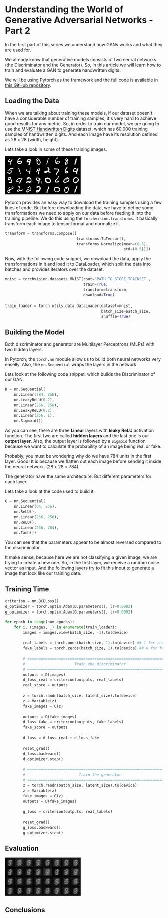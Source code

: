 <!-- MLP with 2 hidden layers for the Discriminator and Generator -->
# Understanding the World of Generative Adversarial Networks - Part 2

In the first part of this series we understand how GANs works and what they are used for.

We already know that generative models consists of two neural networks (the Discriminator and the Generator).
So, in this article we will learn how to train and evaluate a GAN to generate handwritten digits.

We will be using Pytorch as the framework and the full code is available in [this GitHub repository](https://github.com/dsjardim/pytorch_gan).


## Loading the Data

When we are talking about training these models, if our dataset doesn't have a considerable number of training samples, it's very hard to achieve good results for any metric. So, in order to train our model, we are going to use the [MNIST Handwritten Digits][1] dataset, which has 60.000 training samples of handwritten digits. And each image have its resolution defined as 28 x 28 (width, height). 

Lets take a look in some of these training images.

![RealImages](./images/real_images.png)

Pytorch provides an easy way to download the training samples using a few lines of code.
But before downloading the data, we have to define some transformations we need to apply on our data before feeding it into the training pipeline. We do this using the ```torchvision.transforms```. It basically transform each image to tensor format and normalize it.

```python
transform = transforms.Compose([
                                transforms.ToTensor(),
                                transforms.Normalize(mean=(0.5),
                                                     std=(0.5))])
```

Now, with the following code snippet, we download the data, apply the transformations in it and load it to DataLoader, which split the data into batches and provides iterators over the dataset.

```python
mnist = torchvision.datasets.MNIST(root='PATH_TO_STORE_TRAINSET',
                                   train=True,
                                   transform=transform,
                                   download=True)

train_loader = torch.utils.data.DataLoader(dataset=mnist,
                                           batch_size=batch_size, 
                                           shuffle=True)
```

## Building the Model

Both discriminator and generator are Multilayer Perceptrons (MLPs) with two hidden layers.

In Pytorch, the ```torch.nn``` module allow us to build both neural networks very easelly.
Also, the ```nn.Sequential``` wraps the layers in the network.

Lets look at the following code snippet, which builds the Discriminator of our GAN.

```python
D = nn.Sequential(
    nn.Linear(784, 256),
    nn.LeakyReLU(0.2),
    nn.Linear(256, 256),
    nn.LeakyReLU(0.2),
    nn.Linear(256, 1),
    nn.Sigmoid())
```

As you can see, there are three **Linear** layers with **leaky ReLU** activation function. 
The first two are called **hidden layers** and the last one is our **output layer**.
Also, the output layer is followed by a ```Sigmoid``` function because we want to calculate the probability of an image being real or fake.

Probably, you must be wondering why do we have 784 units in the first layer. Good! 
It is because we flatten out each image before sending it inside the neural network. (28 x 28 = 784)

The generator have the same architecture. But different parameters for each layer. 

Lets take a look at the code used to build it.

```python
G = nn.Sequential(
    nn.Linear(64, 256),
    nn.ReLU(),
    nn.Linear(256, 256),
    nn.ReLU(),
    nn.Linear(256, 784),
    nn.Tanh())
```

You can see that the parameters appear to be almost reversed compared to the discriminator.

It make sense, because here we are not classifying a given image, we are trying to create a new one.
So, in the first layer, we receive a random noise vector as input. 
And the following layers try to fit this input to generate a image that look like our training data. 


## Training Time

```python
criterion = nn.BCELoss()
d_optimizer = torch.optim.Adam(D.parameters(), lr=0.0002)
g_optimizer = torch.optim.Adam(G.parameters(), lr=0.0002)
```

```python
for epoch in range(num_epochs):
    for i, (images, _) in enumerate(train_loader):
        images = images.view(batch_size, -1).to(device)
        
        real_labels = torch.ones(batch_size, 1).to(device) ## 1 for real samples
        fake_labels = torch.zeros(batch_size, 1).to(device) ## 0 for fake samples

        # ================================================================== #
        #                      Train the discriminator                       #
        # ================================================================== #
        outputs = D(images)
        d_loss_real = criterion(outputs, real_labels)
        real_score = outputs

        z = torch.randn(batch_size, latent_size).to(device)
        z = Variable(z)
        fake_images = G(z)
        
        outputs = D(fake_images)
        d_loss_fake = criterion(outputs, fake_labels)
        fake_score = outputs

        d_loss = d_loss_real + d_loss_fake
        
        reset_grad()
        d_loss.backward()
        d_optimizer.step()

        # ================================================================== #
        #                        Train the generator                         #
        # ================================================================== #
        z = torch.randn(batch_size, latent_size).to(device)
        z = Variable(z)
        fake_images = G(z)
        outputs = D(fake_images)

        g_loss = criterion(outputs, real_labels)

        reset_grad()
        g_loss.backward()
        g_optimizer.step()
```


## Evaluation

![GIF](./images/fake_images.gif)

## Conclusions




[1]: http://yann.lecun.com/exdb/mnist/
